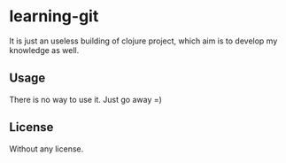 # learning-git

It is just an useless building of clojure project,
which aim is to develop my knowledge as well.

## Usage

There is no way to use it. Just go away =)

## License

Without any license.
